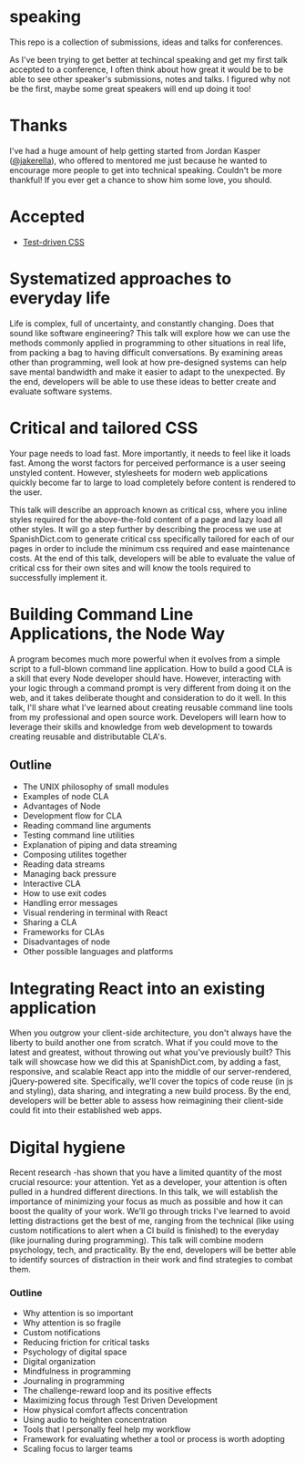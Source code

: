 # speaking

This repo is a collection of submissions, ideas and talks for conferences.

As I've been trying to get better at techincal speaking and get my first talk
accepted to a conference, I often think about how great it would be to be able
to see other speaker's submissions, notes and talks. I figured why not be the
first, maybe some great speakers will end up doing it too!

# Thanks

I've had a huge amount of help getting started from Jordan Kasper
([@jakerella](https://github.com/jakerella/)), who offered to mentored me just
because he wanted to encourage more people to get into technical speaking.
Couldn't be more thankful! If you ever get a chance to show him some love, you
should.

# Accepted

- [Test-driven CSS](test-driven-css.md)

# Systematized approaches to everyday life

Life is complex, full of uncertainty, and constantly changing. Does that sound
like software engineering? This talk will explore how we can use the methods
commonly applied in programming to other situations in real life, from packing a
bag to having difficult conversations. By examining areas other than
programming, well look at how pre-designed systems can help save mental
bandwidth and make it easier to adapt to the unexpected. By the end, developers
will be able to use these ideas to better create and evaluate software systems.

# Critical and tailored CSS

Your page needs to load fast. More importantly, it needs to feel like it loads
fast. Among the worst factors for perceived performance is a user seeing
unstyled content. However, stylesheets for modern web applications quickly
become far to large to load completely before content is rendered to the user.

This talk will describe an approach known as critical css, where you inline
styles required for the above-the-fold content of a page and lazy load all other
styles. It will go a step further by describing the process we use at
SpanishDict.com to generate critical css specifically tailored for each of our
pages in order to include the minimum css required and ease maintenance costs.
At the end of this talk, developers will be able to evaluate the value of
critical css for their own sites and will know the tools required to
successfully implement it.

# Building Command Line Applications, the Node Way

A program becomes much more powerful when it evolves from a simple script to a
full-blown command line application. How to build a good CLA is a skill that
every Node developer should have. However, interacting with your logic through a
command prompt is very different from doing it on the web, and it takes
deliberate thought and consideration to do it well. In this talk, I'll share
what I've learned about creating reusable command line tools from my
professional and open source work. Developers will learn how to leverage their
skills and knowledge from web development to towards creating reusable and
distributable CLA's.

## Outline

* The UNIX philosophy of small modules
* Examples of node CLA
* Advantages of Node
* Development flow for CLA
* Reading command line arguments
* Testing command line utilities
* Explanation of piping and data streaming
* Composing utilites together
* Reading data streams
* Managing back pressure
* Interactive CLA
* How to use exit codes
* Handling error messages
* Visual rendering in terminal with React
* Sharing a CLA
* Frameworks for CLAs
* Disadvantages of node
* Other possible languages and platforms


# Integrating React into an existing application

When you outgrow your client-side architecture, you don't always have the
liberty to build another one from scratch. What if you could move to the latest
and greatest, without throwing out what you've previously built? This talk will
showcase how we did this at SpanishDict.com, by adding a fast, responsive, and
scalable React app into the middle of our server-rendered, jQuery-powered site.
Specifically, we'll cover the topics of code reuse (in js and styling), data
sharing, and integrating a new build process. By the end, developers will be
better able to assess how reimagining their client-side could fit into their
established web apps.

# Digital hygiene

Recent research -has shown that you have a limited quantity of the most crucial
resource: your attention. Yet as a developer, your attention is often pulled in
a hundred different directions. In this talk, we will establish the importance
of minimizing your focus as much as possible and how it can boost the quality of
your work. We'll go through tricks I've learned to avoid letting distractions
get the best of me, ranging from the technical (like using custom notifications
to alert when a CI build is finished) to the everyday (like journaling during
programming). This talk will combine modern psychology, tech, and practicality.
By the end, developers will be better able to identify sources of distraction in
their work and find strategies to combat them.

### Outline
* Why attention is so important
* Why attention is so fragile
* Custom notifications
* Reducing friction for critical tasks
* Psychology of digital space
* Digital organization
* Mindfulness in programming
* Journaling in programming
* The challenge-reward loop and its positive effects
* Maximizing focus through Test Driven Development
* How physical comfort affects concentration
* Using audio to heighten concentration
* Tools that I personally feel help my workflow
* Framework for evaluating whether a tool or process is worth adopting
* Scaling focus to larger teams
